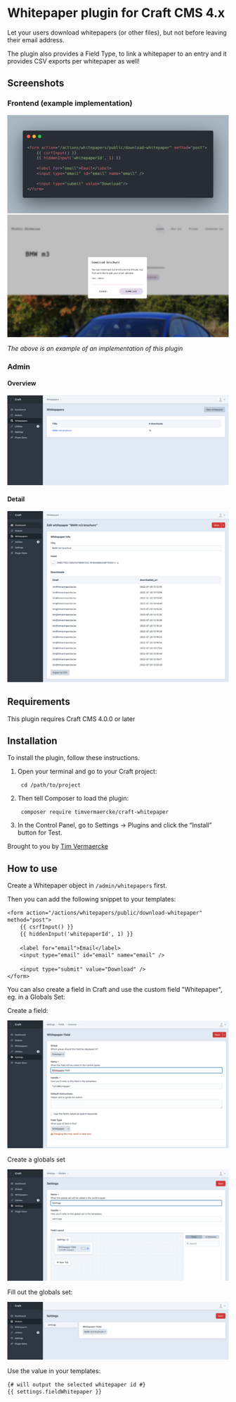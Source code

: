 # Whitepaper plugin for Craft CMS 4.x

Let your users download whitepapers (or other files), but not before leaving their email address.

The plugin also provides a Field Type, to link a whitepaper to an entry and it provides CSV exports per whitepaper as well!

## Screenshots

### Frontend (example implementation)

![Code](resources/img/code.png)
![Example implementation](resources/img/example-implementation.png)

*The above is an example of an implementation of this plugin*

### Admin

#### Overview

![Admin Overview](resources/img/admin-index.png)

#### Detail

![Admin Detail](resources/img/admin-detail.png)

## Requirements

This plugin requires Craft CMS 4.0.0 or later

## Installation

To install the plugin, follow these instructions.

1. Open your terminal and go to your Craft project:

        cd /path/to/project

2. Then tell Composer to load the plugin:

        composer require timvermaercke/craft-whitepaper

3. In the Control Panel, go to Settings → Plugins and click the “Install” button for Test.

Brought to you by [Tim Vermaercke](https://timvermaercke.be)

## How to use

Create a Whitepaper object in `/admin/whitepapers` first.

Then you can add the following snippet to your templates:

```twig
<form action="/actions/whitepapers/public/download-whitepaper" method="post">
    {{ csrfInput() }}
    {{ hiddenInput('whitepaperId', 1) }}

    <label for="email">Email</label>
    <input type="email" id="email" name="email" />

    <input type="submit" value="Download" />
</form>
```

You can also create a field in Craft and use the custom field "Whitepaper", eg. in a Globals Set:

Create a field:

![Settings - create a field](resources/img/settings-field.png)

Create a globals set

![Settings - create a globals set](resources/img/settings-globals.png)

Fill out the globals set:

![Globals](resources/img/globals.png)

Use the value in your templates:

```twig
{# will output the selected whitepaper id #}
{{ settings.fieldWhitepaper }}
```
